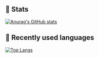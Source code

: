 

## 💾 Stats 
[![Anurag's GitHub stats](https://github-readme-stats.vercel.app/api?username=SuperSlice06)](https://github.com/anuraghazra/github-readme-stats)

## 📘 Recently used languages
[![Top Langs](https://github-readme-stats.vercel.app/api/top-langs/?username=SuperSlice06)](https://github.com/anuraghazra/github-readme-stats)

